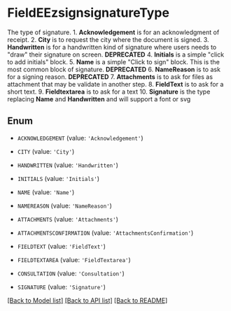 # FieldEEzsignsignatureType

The type of signature.  1. **Acknowledgement** is for an acknowledgment of receipt. 2. **City** is to request the city where the document is signed. 3. **Handwritten** is for a handwritten kind of signature where users needs to \"draw\" their signature on screen. **DEPRECATED** 4. **Initials** is a simple \"click to add initials\" block. 5. **Name** is a simple \"Click to sign\" block. This is the most common block of signature. **DEPRECATED** 6. **NameReason** is to ask for a signing reason. **DEPRECATED** 7. **Attachments** is to ask for files as attachment that may be validate in another step.  8. **FieldText** is to ask for a short text. 9. **Fieldtextarea** is to ask for a text 10. **Signature** is the type replacing **Name** and **Handwritten** and will support a font or svg

## Enum

* `ACKNOWLEDGEMENT` (value: `'Acknowledgement'`)

* `CITY` (value: `'City'`)

* `HANDWRITTEN` (value: `'Handwritten'`)

* `INITIALS` (value: `'Initials'`)

* `NAME` (value: `'Name'`)

* `NAMEREASON` (value: `'NameReason'`)

* `ATTACHMENTS` (value: `'Attachments'`)

* `ATTACHMENTSCONFIRMATION` (value: `'AttachmentsConfirmation'`)

* `FIELDTEXT` (value: `'FieldText'`)

* `FIELDTEXTAREA` (value: `'FieldTextarea'`)

* `CONSULTATION` (value: `'Consultation'`)

* `SIGNATURE` (value: `'Signature'`)

[[Back to Model list]](../README.md#documentation-for-models) [[Back to API list]](../README.md#documentation-for-api-endpoints) [[Back to README]](../README.md)


